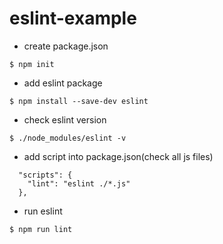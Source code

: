# eslint-example

* create package.json

```
$ npm init
```

* add eslint package

```
$ npm install --save-dev eslint
```

* check eslint version

```
$ ./node_modules/eslint -v
```

* add script into package.json(check all js files)

```
  "scripts": {
    "lint": "eslint ./*.js"
  },
```

* run eslint

```
$ npm run lint
```
